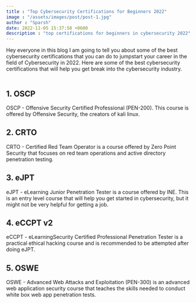 ```yaml
---
title : "Top Cybersecurity Certifications for Beginners 2022"
image : "/assets/images/post/post-1.jpg"
author : "Sparsh"
date: 2022-11-05 15:37:58 +0600
description : "top certifications for beginners in cybersecurity 2022"
---
```


Hey everyone in this blog I am going to tell you about some of the best cybersecurity certifications that you can do to jumpstart your career in the field of Cybersecurity in 2022. Here are some of the best cybersecurity certifications that will help you get break into the cybersecurity industry.
<br> <br>

## 1. OSCP

OSCP - Offensive Security Certified Professional (PEN-200). This course is offered by Offensive Security, the creators of kali linux.

## 2. CRTO

CRTO - Certified Red Team Operator is a course offered by Zero Point Security that focuses on red team operations and active directory penetration testing.

## 3. eJPT

eJPT - eLearning Junior Penetration Tester is a course offered by INE. This is an entry level course that will help you get started in cybersecurity, but it might not be very helpful for getting a job.

## 4. eCCPT v2

eCCPT - eLearningSecurity Certified Professional Penetration Tester is a practical ethical hacking course and is recommended to be attempted after doing eJPT.

## 5. OSWE

OSWE - Advanced Web Attacks and Exploitation (PEN-300) is an advanced web application security course that teaches the skills needed to conduct white box web app penetration tests.
